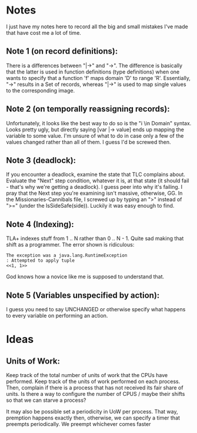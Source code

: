 # Notes
I just have my notes here to record all the big and small mistakes I've made that have cost me a lot of time.

## Note 1 (on record definitions):
There is a differences between "|->" and "->". The difference is basically that the latter is used in function definitions (type definitions) when one wants to specify that a function 'f' maps domain 'D' to range 'R'. Essentially, "->" results in a Set of records, whereas "|->" is used to map single values to the corresponding image.

## Note 2 (on temporally reassigning records):
Unfortunately, it looks like the best way to do so is the "i \in Domain" syntax. Looks pretty ugly, but directly saying [var |-> value] ends up mapping the variable to some value. I'm unsure of what to do in case only a few of the values changed rather than all of them. I guess I'd be screwed then.

## Note 3 (deadlock):
If you encounter a deadlock, examine the state that TLC complains about. Evaluate the "Next" step condition, whatever it is, at that state (it should fail - that's why we're getting a deadlock). I guess peer into why it's failing. I pray that the Next step you're examining isn't massive, otherwise, GG. In the Missionaries-Cannibals file, I screwed up by typing an ">" instead of ">=" (under the IsSideSafe(side)). Luckily it was easy enough to find.

## Note 4 (Indexing):
TLA+ indexes stuff from 1 .. N rather than 0 .. N - 1. Quite sad making that shift as a programmer. The error shown is ridiculous:  
```
The exception was a java.lang.RuntimeException
: Attempted to apply tuple
<<1, 1>>
```  
God knows how a novice like me is supposed to understand that.

## Note 5 (Variables unspecified by action):
I guess you need to say UNCHANGED or otherwise specify what happens to every variable on performing an action.




# Ideas
## Units of Work:
Keep track of the total number of units of work that the CPUs have performed. Keep track of the units of work performed on each process. Then, complain if there is a process that has not received its fair share of units. Is there a way to configure the number of CPUS / maybe their shifts so that we can starve a process?  

It may also be possible set a periodicity in UoW per process. That way, premption happens exactly then, otherwise, we can specify a timer that preempts periodically. We preempt whichever comes faster

